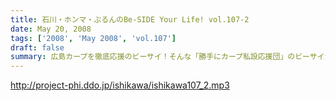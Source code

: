 ```yaml
---
title: 石川・ホンマ・ぶるんのBe-SIDE Your Life! vol.107-2
date: May 20, 2008
tags: ['2008', 'May 2008', 'vol.107']
draft: false
summary: 広島カープを徹底応援のビーサイ！そんな「勝手にカープ私設応援団」のビーサイが本家大本に直訴する！？まさか！！NAMAE
---
```


http://project-phi.ddo.jp/ishikawa/ishikawa107_2.mp3
